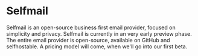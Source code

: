 # Selfmail

Selfmail is an open-source business first email provider, focused on simplicity and privacy. Selfmail is currently in an very early preview phase. The entire email provider is open-source, available on GitHub and selfhostable. A pricing model will come, when we'll go into our first beta.
